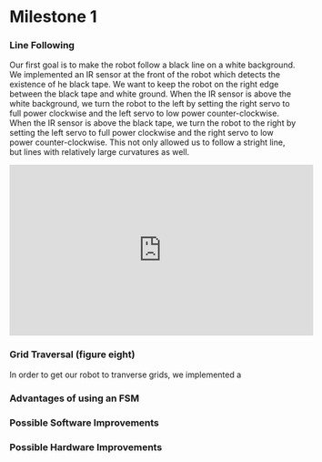 # Milestone 1

### Line Following
Our first goal is to make the robot follow a black line on a white background. We implemented an IR sensor at the front of the robot which detects the existence of he black tape. We want to keep the robot on the right edge between the black tape and white ground. When the IR sensor is above the white background, we turn the robot to the left by setting the right servo to full power clockwise and the left servo to low power counter-clockwise. When the IR sensor is above the black tape, we turn the robot to the right by setting the left servo to full power clockwise and the right servo to low power counter-clockwise. This not only allowed us to follow a stright line, but lines with relatively large curvatures as well.
<div style="text-align: center">
<iframe width="534" height="300" src="https://www.youtube.com/embed/kUykOyhvOOE" frameborder="0" allowfullscreen></iframe>
</div>


### Grid Traversal (figure eight)
In order to get our robot to tranverse grids, we implemented a 

### Advantages of using an FSM

### Possible Software Improvements


### Possible Hardware Improvements
